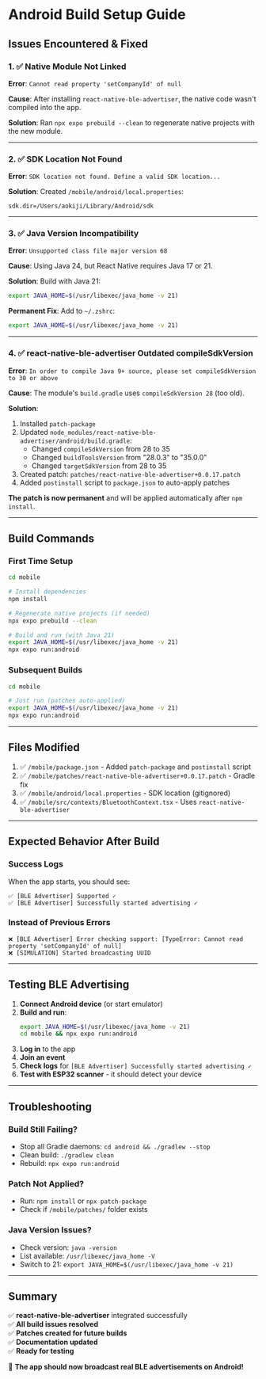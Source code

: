 # Android Build Setup Guide

## Issues Encountered & Fixed

### 1. ✅ Native Module Not Linked
**Error**: `Cannot read property 'setCompanyId' of null`

**Cause**: After installing `react-native-ble-advertiser`, the native code wasn't compiled into the app.

**Solution**: Ran `npx expo prebuild --clean` to regenerate native projects with the new module.

---

### 2. ✅ SDK Location Not Found
**Error**: `SDK location not found. Define a valid SDK location...`

**Solution**: Created `/mobile/android/local.properties`:
```properties
sdk.dir=/Users/aokiji/Library/Android/sdk
```

---

### 3. ✅ Java Version Incompatibility
**Error**: `Unsupported class file major version 68`

**Cause**: Using Java 24, but React Native requires Java 17 or 21.

**Solution**: Build with Java 21:
```bash
export JAVA_HOME=$(/usr/libexec/java_home -v 21)
```

**Permanent Fix**: Add to `~/.zshrc`:
```bash
export JAVA_HOME=$(/usr/libexec/java_home -v 21)
```

---

### 4. ✅ react-native-ble-advertiser Outdated compileSdkVersion
**Error**: `In order to compile Java 9+ source, please set compileSdkVersion to 30 or above`

**Cause**: The module's `build.gradle` uses `compileSdkVersion 28` (too old).

**Solution**: 
1. Installed `patch-package`
2. Updated `node_modules/react-native-ble-advertiser/android/build.gradle`:
   - Changed `compileSdkVersion` from 28 to 35
   - Changed `buildToolsVersion` from "28.0.3" to "35.0.0"
   - Changed `targetSdkVersion` from 28 to 35
3. Created patch: `patches/react-native-ble-advertiser+0.0.17.patch`
4. Added `postinstall` script to `package.json` to auto-apply patches

**The patch is now permanent** and will be applied automatically after `npm install`.

---

## Build Commands

### First Time Setup
```bash
cd mobile

# Install dependencies
npm install

# Regenerate native projects (if needed)
npx expo prebuild --clean

# Build and run (with Java 21)
export JAVA_HOME=$(/usr/libexec/java_home -v 21)
npx expo run:android
```

### Subsequent Builds
```bash
cd mobile

# Just run (patches auto-applied)
export JAVA_HOME=$(/usr/libexec/java_home -v 21)
npx expo run:android
```

---

## Files Modified

1. ✅ `/mobile/package.json` - Added `patch-package` and `postinstall` script
2. ✅ `/mobile/patches/react-native-ble-advertiser+0.0.17.patch` - Gradle fix
3. ✅ `/mobile/android/local.properties` - SDK location (gitignored)
4. ✅ `/mobile/src/contexts/BluetoothContext.tsx` - Uses `react-native-ble-advertiser`

---

## Expected Behavior After Build

### Success Logs
When the app starts, you should see:
```
✅ [BLE Advertiser] Supported ✓
✅ [BLE Advertiser] Successfully started advertising ✓
```

### Instead of Previous Errors
```
❌ [BLE Advertiser] Error checking support: [TypeError: Cannot read property 'setCompanyId' of null]
❌ [SIMULATION] Started broadcasting UUID
```

---

## Testing BLE Advertising

1. **Connect Android device** (or start emulator)
2. **Build and run**:
   ```bash
   export JAVA_HOME=$(/usr/libexec/java_home -v 21)
   cd mobile && npx expo run:android
   ```
3. **Log in** to the app
4. **Join an event**
5. **Check logs** for `[BLE Advertiser] Successfully started advertising ✓`
6. **Test with ESP32 scanner** - it should detect your device

---

## Troubleshooting

### Build Still Failing?
- Stop all Gradle daemons: `cd android && ./gradlew --stop`
- Clean build: `./gradlew clean`
- Rebuild: `npx expo run:android`

### Patch Not Applied?
- Run: `npm install` or `npx patch-package`
- Check if `/mobile/patches/` folder exists

### Java Version Issues?
- Check version: `java -version`
- List available: `/usr/libexec/java_home -V`
- Switch to 21: `export JAVA_HOME=$(/usr/libexec/java_home -v 21)`

---

## Summary

✅ **react-native-ble-advertiser** integrated successfully  
✅ **All build issues resolved**  
✅ **Patches created for future builds**  
✅ **Documentation updated**  
✅ **Ready for testing**  

🚀 **The app should now broadcast real BLE advertisements on Android!**

